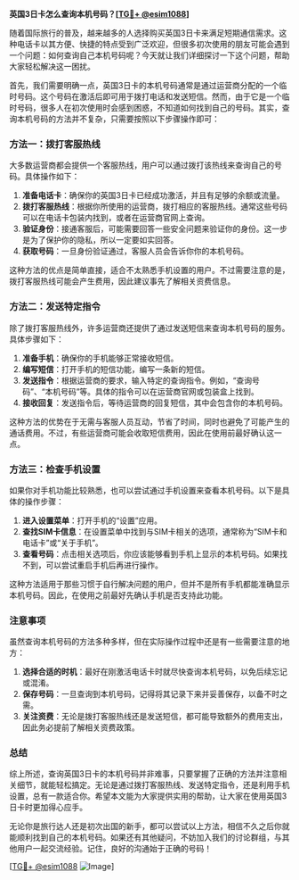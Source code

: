 **英国3日卡怎么查询本机号码？[[TG💪+ @esim1088](https://t.me/s/esim1088)]**

随着国际旅行的普及，越来越多的人选择购买英国3日卡来满足短期通信需求。这种电话卡以其方便、快捷的特点受到广泛欢迎，但很多初次使用的朋友可能会遇到一个问题：如何查询自己本机号码呢？今天就让我们详细探讨一下这个问题，帮助大家轻松解决这一困扰。

首先，我们需要明确一点，英国3日卡的本机号码通常是通过运营商分配的一个临时号码。这个号码在激活后即可用于拨打电话和发送短信。然而，由于它是一个临时号码，很多人在初次使用时会感到困惑，不知道如何找到自己的号码。其实，查询本机号码的方法并不复杂，只需要按照以下步骤操作即可：

### 方法一：拨打客服热线

大多数运营商都会提供一个客服热线，用户可以通过拨打该热线来查询自己的号码。具体操作如下：

1. **准备电话卡**：确保你的英国3日卡已经成功激活，并且有足够的余额或流量。
2. **拨打客服热线**：根据你所使用的运营商，拨打相应的客服热线。通常这些号码可以在电话卡包装内找到，或者在运营商官网上查询。
3. **验证身份**：接通客服后，可能需要回答一些安全问题来验证你的身份。这一步是为了保护你的隐私，所以一定要如实回答。
4. **获取号码**：一旦身份验证通过，客服人员会告诉你你的本机号码。

这种方法的优点是简单直接，适合不太熟悉手机设置的用户。不过需要注意的是，拨打客服热线可能会产生费用，因此建议事先了解相关资费信息。

### 方法二：发送特定指令

除了拨打客服热线外，许多运营商还提供了通过发送短信来查询本机号码的服务。具体步骤如下：

1. **准备手机**：确保你的手机能够正常接收短信。
2. **编写短信**：打开手机的短信功能，编写一条新的短信。
3. **发送指令**：根据运营商的要求，输入特定的查询指令。例如，“查询号码”、“本机号码”等。具体的指令可以在运营商官网或包装盒上找到。
4. **接收回复**：发送指令后，等待运营商的回复短信，其中会包含你的本机号码。

这种方法的优势在于无需与客服人员互动，节省了时间，同时也避免了可能产生的通话费用。不过，有些运营商可能会收取短信费用，因此在使用前最好确认这一点。

### 方法三：检查手机设置

如果你对手机功能比较熟悉，也可以尝试通过手机设置来查看本机号码。以下是具体的操作步骤：

1. **进入设置菜单**：打开手机的“设置”应用。
2. **查找SIM卡信息**：在设置菜单中找到与SIM卡相关的选项，通常称为“SIM卡和电话卡”或“关于手机”。
3. **查看号码**：点击相关选项后，你应该能够看到手机上显示的本机号码。如果找不到，可以尝试重启手机后再进行操作。

这种方法适用于那些习惯于自行解决问题的用户，但并不是所有手机都能准确显示本机号码。因此，在使用之前最好先确认手机是否支持此功能。

### 注意事项

虽然查询本机号码的方法多种多样，但在实际操作过程中还是有一些需要注意的地方：

1. **选择合适的时机**：最好在刚激活电话卡时就尽快查询本机号码，以免后续忘记或混淆。
2. **保存号码**：一旦查询到本机号码，记得将其记录下来并妥善保存，以备不时之需。
3. **关注资费**：无论是拨打客服热线还是发送短信，都可能导致额外的费用支出，因此务必提前了解相关资费政策。

### 总结

综上所述，查询英国3日卡的本机号码并非难事，只要掌握了正确的方法并注意相关细节，就能轻松搞定。无论是通过拨打客服热线、发送特定指令，还是利用手机设置，总有一款适合你。希望本文能为大家提供实用的帮助，让大家在使用英国3日卡时更加得心应手。

无论你是旅行达人还是初次出国的新手，都可以尝试以上方法，相信不久之后你就能顺利找到自己的本机号码。如果还有其他疑问，不妨加入我们的讨论群组，与其他用户一起交流经验。记住，良好的沟通始于正确的号码！

[[TG💪+ @esim1088](https://t.me/s/esim1088) ![Image](https://i.postimg.cc/4NQfJmqS/Snipaste-2025-05-13-00-14-12.png)]
